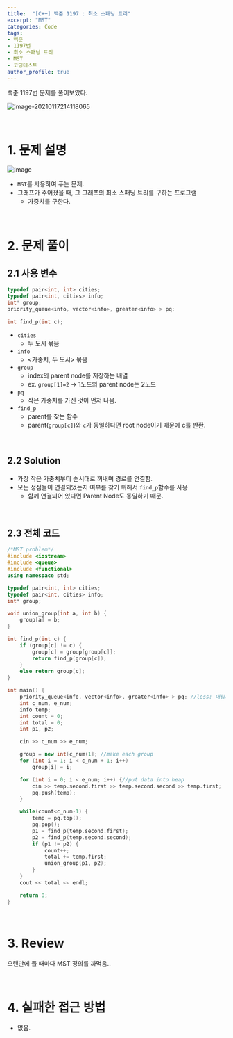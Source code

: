 ```yaml
---
title:  "[C++] 백준 1197 : 최소 스패닝 트리"
excerpt: "MST"
categories: Code
tags: 
- 백준
- 1197번
- 최소 스패닝 트리
- MST
- 코딩테스트
author_profile: true
---
```


백준 1197번 문제를 풀어보았다.

![image-20210117214118065](C:\Users\user\AppData\Roaming\Typora\typora-user-images\image-20210117214118065.png)

<br>

# 1. 문제 설명

![image](https://user-images.githubusercontent.com/37764581/104843191-a523d280-590c-11eb-83e6-d5ac344bd127.png)

+ `MST`를 사용하여 푸는 문제.
+ 그래프가 주어졌을 때, 그 그래프의 최소 스패닝 트리를 구하는 프로그램
  + 가중치를 구한다.

<br>

# 2. 문제 풀이

## 2.1 사용 변수

```cpp
typedef pair<int, int> cities;
typedef pair<int, cities> info;
int* group;
priority_queue<info, vector<info>, greater<info> > pq;

int find_p(int c);
```

+ `cities`
  + 두 도시 묶음
+ `info`
  + <가중치, 두 도시> 묶음
+ `group`
  + index의 parent node를 저장하는 배열
  + ex. `group[1]=2` → 1노드의 parent node는 2노드
+ `pq`
  + 작은 가중치를 가진 것이 먼저 나옴.
+ `find_p`
  + parent를 찾는 함수
  + parent(`group[c]`)와 `c`가 동일하다면 root node이기 때문에 c를 반환.

<br>

## 2.2 Solution

+ 가장 작은 가중치부터 순서대로 꺼내며 경로를 연결함.
+ 모든 정점들이 연결되었는지 여부를 찾기 위해서 `find_p`함수를 사용
  + 함께 연결되어 있다면 Parent Node도 동일하기 때문.



<br>

## 2.3 전체 코드

```cpp
/*MST problem*/
#include <iostream>
#include <queue>
#include <functional>
using namespace std;

typedef pair<int, int> cities;
typedef pair<int, cities> info;
int* group;

void union_group(int a, int b) {
	group[a] = b;
}

int find_p(int c) {
	if (group[c] != c) {
		group[c] = group[group[c]];
		return find_p(group[c]);
	}
	else return group[c];
}

int main() {
	priority_queue<info, vector<info>, greater<info> > pq; //less: 내림차순, greater: 오름차순
	int c_num, e_num;
	info temp;
	int count = 0;
	int total = 0;
	int p1, p2;

	cin >> c_num >> e_num;

	group = new int[c_num+1]; //make each group
	for (int i = 1; i < c_num + 1; i++) 
		group[i] = i;

	for (int i = 0; i < e_num; i++) {//put data into heap
		cin >> temp.second.first >> temp.second.second >> temp.first;
		pq.push(temp);
	}

	while(count<c_num-1) {
		temp = pq.top();
		pq.pop();
		p1 = find_p(temp.second.first);
		p2 = find_p(temp.second.second);
		if (p1 != p2) {
			count++;
			total += temp.first;
			union_group(p1, p2);
		}
	}
	cout << total << endl;

	return 0;
}
```
<br>

# 3. Review

오랜만에 풀 때마다 MST 정의를 까먹음..

<br>

# 4. 실패한 접근 방법

+ 없음.

